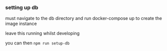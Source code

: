 ### setting up db

must navigate to the db directory and run docker-compose up to create the image instance

leave this running whilst developing

you can then `npm run setup-db`
